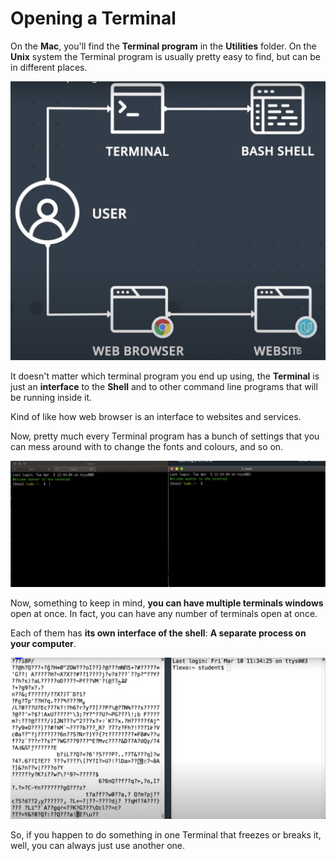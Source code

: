 # Opening a Terminal

On the **Mac**, you'll find the **Terminal program** in the **Utilities** folder. On the **Unix** system the Terminal program is usually pretty easy to find, but can be in different places.

![shell 1](./images/01_shell.png)

It doesn't matter which terminal program you end up using, the **Terminal** is just an **interface** to the **Shell** and to other command line programs that will be running inside it.

Kind of like how web browser is an interface to websites and services.

Now, pretty much every Terminal program has a bunch of settings that you can mess around with to change the fonts and colours, and so on.

![shell 2](./images/02_shell.png)

Now, something to keep in mind, **you can have multiple terminals windows** open at once. In fact, you can have any number of terminals open at once.

Each of them has **its own interface of the shell**: **A separate process on your computer**.

![shell 3](./images/03_shell.png)

So, if you happen to do something in one Terminal that freezes or breaks it, well, you can always just use another one.
